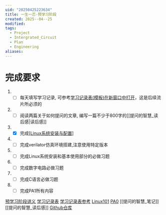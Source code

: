 ```yaml
---
uid: "20250425223634"
title: 一生一芯-预学习阶段
created: 2025--04--25
modified: 
tags:
  - Project
  - Intergrated_Circuit
  - Plan
  - Engineering
aliases:
---
```

# 完成要求
1. - [ ] 每天填写学习记录, 可参考[学习记录表(模板)在新窗口中打开](https://docs.qq.com/sheet/DT2RPaWFzVGlzaG1T)，这是后续流片所必须的
2. - [ ] 阅读两篇关于如何提问的文章, 编写一篇不少于800字的[[提问的智慧_读后感|读后感]]
3. - [x] 完成[[Linux系统安装与配置]](PA0)
4. - [ ] 完成verilator仿真环境搭建,注意使用特定版本
5. - [ ] 完成Linux系统安装和基本使用部分的必做习题
6. - [ ] 完成数字电路必做习题
7. - [ ] 完成C语言必做习题
8. - [ ] 完成PA1所有内容

[预学习阶段讲义](https://ysyx.oscc.cc/docs/2306/preliminary/preliminary.html)
[学习记录表](https://docs.qq.com/sheet/DRExEakhTZVdvT3pv?nlc=1&tab=BB08J3)
[学习记录表参考](https://docs.qq.com/sheet/DT2RPaWFzVGlzaG1T?tab=BB08J3)
[Linux101](https://101.ustclug.org/)
[PA0](https://ysyx.oscc.cc/docs/ics-pa/PA0.html)
[[提问的智慧_笔记]]
[[提问的智慧_读后感]]
[Github仓库](https://github.com/Yumooo/ysyx768)